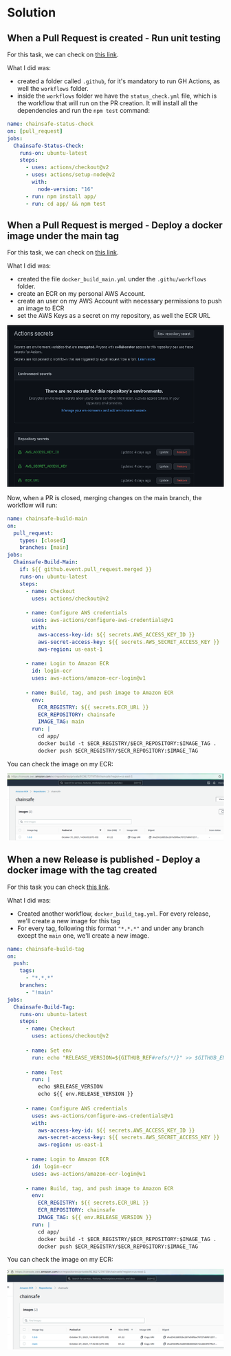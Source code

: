 # Solution

## When a Pull Request is created - Run unit testing

For this task, we can check on [this link](https://github.com/mschirbel/chainsafe-exam/runs/4027243007?check_suite_focus=true).

What I did was:

- created a folder called `.github`, for it's mandatory to run GH Actions, as well the `workflows` folder.
- inside the `workflows` folder we have the `status_check.yml` file, which is the workflow that will run on the PR creation. It will install all the dependencies and run the `npm test` command:

```yaml
name: chainsafe-status-check
on: [pull_request]
jobs:
  Chainsafe-Status-Check:
    runs-on: ubuntu-latest
    steps:
      - uses: actions/checkout@v2
      - uses: actions/setup-node@v2
        with:
          node-version: "16"
      - run: npm install app/
      - run: cd app/ && npm test
```

## When a Pull Request is merged - Deploy a docker image under the main tag

For this task, we can check on [this link](https://github.com/mschirbel/chainsafe-exam/runs/4027298275?check_suite_focus=true).

What I did was:

- created the file `docker_build_main.yml` under the `.githu/workflows` folder.
- create an ECR on my personal AWS Account.
- create an user on my AWS Account with necessary permissions to push an image to ECR
- set the AWS Keys as a secret on my repository, as well the ECR URL

![](media/secrets.png)

Now, when a PR is closed, merging changes on the main branch, the workflow will run:

```yaml
name: chainsafe-build-main
on:
  pull_request:
    types: [closed]
    branches: [main]
jobs:
  Chainsafe-Build-Main:
    if: ${{ github.event.pull_request.merged }}
    runs-on: ubuntu-latest
    steps:
      - name: Checkout
        uses: actions/checkout@v2

      - name: Configure AWS credentials
        uses: aws-actions/configure-aws-credentials@v1
        with:
          aws-access-key-id: ${{ secrets.AWS_ACCESS_KEY_ID }}
          aws-secret-access-key: ${{ secrets.AWS_SECRET_ACCESS_KEY }}
          aws-region: us-east-1

      - name: Login to Amazon ECR
        id: login-ecr
        uses: aws-actions/amazon-ecr-login@v1

      - name: Build, tag, and push image to Amazon ECR
        env:
          ECR_REGISTRY: ${{ secrets.ECR_URL }}
          ECR_REPOSITORY: chainsafe
          IMAGE_TAG: main
        run: |
          cd app/
          docker build -t $ECR_REGISTRY/$ECR_REPOSITORY:$IMAGE_TAG .
          docker push $ECR_REGISTRY/$ECR_REPOSITORY:$IMAGE_TAG
```

You can check the image on my ECR:

![](media/ecr1.png)

## When a new Release is published - Deploy a docker image with the tag created

For this task you can check [this link](https://github.com/mschirbel/chainsafe-exam/runs/4061220690?check_suite_focus=true).

What I did was:

- Created another workflow, `docker_build_tag.yml`. For every release, we'll create a new image for this tag
- For every tag, following this format `"*.*.*"` and under any branch except the `main` one, we'll create a new image.

```yaml
name: chainsafe-build-tag
on:
  push:
    tags:
      - "*.*.*"
    branches:
      - "!main"
jobs:
  Chainsafe-Build-Tag:
    runs-on: ubuntu-latest
    steps:
      - name: Checkout
        uses: actions/checkout@v2

      - name: Set env
        run: echo "RELEASE_VERSION=${GITHUB_REF#refs/*/}" >> $GITHUB_ENV

      - name: Test
        run: |
          echo $RELEASE_VERSION
          echo ${{ env.RELEASE_VERSION }}

      - name: Configure AWS credentials
        uses: aws-actions/configure-aws-credentials@v1
        with:
          aws-access-key-id: ${{ secrets.AWS_ACCESS_KEY_ID }}
          aws-secret-access-key: ${{ secrets.AWS_SECRET_ACCESS_KEY }}
          aws-region: us-east-1

      - name: Login to Amazon ECR
        id: login-ecr
        uses: aws-actions/amazon-ecr-login@v1

      - name: Build, tag, and push image to Amazon ECR
        env:
          ECR_REGISTRY: ${{ secrets.ECR_URL }}
          ECR_REPOSITORY: chainsafe
          IMAGE_TAG: ${{ env.RELEASE_VERSION }}
        run: |
          cd app/
          docker build -t $ECR_REGISTRY/$ECR_REPOSITORY:$IMAGE_TAG .
          docker push $ECR_REGISTRY/$ECR_REPOSITORY:$IMAGE_TAG
```

You can check the image on my ECR:

![](media/ecr2.png)
